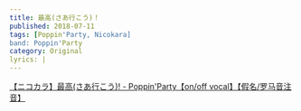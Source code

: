 ```yaml
---
title: 最高(さあ行こう)！
published: 2018-07-11
tags: [Poppin'Party, Nicokara]
band: Poppin'Party
category: Original
lyrics: |
---
```



<summary>
    <a href="https://www.bilibili.com/video/BV1TNxxzKEo8/">
        【ニコカラ】最高(さあ行こう)! - Poppin'Party【on/off vocal】【假名/罗马音注音】
    </a>
</summary>
